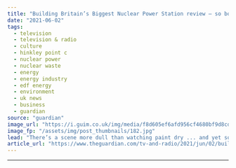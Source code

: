 ```yaml
---
title: "Building Britain’s Biggest Nuclear Power Station review – so boring it’s a masterpiece!"
date: "2021-06-02"
tags: 
  - television
  - television & radio
  - culture
  - hinkley point c
  - nuclear power
  - nuclear waste
  - energy
  - energy industry
  - edf energy
  - environment
  - uk news
  - business
  - guardian
source: "guardian"
image_url: "https://i.guim.co.uk/img/media/f8d605ef6afd956cf4680bf9d8cd1318bdfe4aa6/0_46_2000_1200/master/2000.jpg?width=460&quality=85&auto=format&fit=max&s=a9f040baf118b1c852878213bc7d88dc"
image_fp: "/assets/img/post_thumbnails/182.jpg"
lead: "There’s a scene more dull than watching paint dry ... and yet somehow, this BBC documentary on a new nuclear reactor is a staggering, bravura-filled featThis programme was so boring. How boring? Let’s put it this way. It dealt with a 130-metre-long b..."
article_url: "https://www.theguardian.com/tv-and-radio/2021/jun/02/building-britains-biggest-nuclear-power-station-review-so-boring-its-a-masterpiece"
---
```


---
